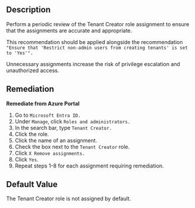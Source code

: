 ## Description

Perform a periodic review of the Tenant Creator role assignment to ensure that the assignments are accurate and appropriate.

This recommendation should be applied alongside the recommendation `"Ensure that 'Restrict non-admin users from creating tenants' is set to 'Yes'".`

Unnecessary assignments increase the risk of privilege escalation and unauthorized access.

## Remediation

**Remediate from Azure Portal**

1. Go to `Microsoft Entra ID.`
2. Under `Manage`, click `Roles and administrators.`
3. In the search bar, type `Tenant Creator.`
4. Click the role.
5. Click the name of an assignment.
6. Check the box next to the `Tenant Creator` role.
7. Click `X Remove assignments.`
8. Click `Yes`.
9. Repeat steps 1-8 for each assignment requiring remediation.

## Default Value

The Tenant Creator role is not assigned by default.